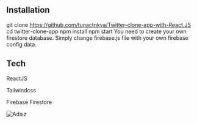 Installation
----------------------------------------------------------------------
  git clone https://github.com/tunactnkya/Twitter-clone-app-with-React.JS
  cd twitter-clone-app
  npm install
  npm start
You need to create your own firestore database. Simply change firebase.js file with your own firebase config data.

Tech
---------------------------------------------------------------------
ReactJS

Tailwindcss

Firebase Firestore



![Adsız](https://user-images.githubusercontent.com/93832227/220114046-820b45d9-7db8-4cb3-9d82-c442d9ecc96b.png)
